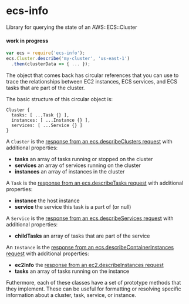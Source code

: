 # ecs-info

Library for querying the state of an AWS::ECS::Cluster

#### work in progress

```js
var ecs = require('ecs-info');
ecs.Cluster.describe('my-cluster', 'us-east-1')
  .then(clusterData => { ... });
```

The object that comes back has circular references that you can use to trace the
relationships between EC2 instances, ECS services, and ECS tasks that are part
of the cluster.

The basic structure of this circular object is:

```
Cluster {
  tasks: [ ...Task {} ],
  instances: [ ...Instance {} ],
  services: [ ...Service {} ]
}
```

A `Cluster` is the [response from an ecs.describeClusters request](http://docs.aws.amazon.com/AWSJavaScriptSDK/latest/AWS/ECS.html#describeClusters-property) with additional properties:
- **tasks** an array of tasks running or stopped on the cluster
- **services** an array of services running on the cluster
- **instances** an array of instances in the cluster

A `Task` is the [response from an ecs.describeTasks request](http://docs.aws.amazon.com/AWSJavaScriptSDK/latest/AWS/ECS.html#describeTasks-property) with additional properties:
- **instance** the host instance
- **service** the service this task is a part of (or null)

A `Service` is the [response from an ecs.describeServices request](http://docs.aws.amazon.com/AWSJavaScriptSDK/latest/AWS/ECS.html#describeServices-property) with additional properties:
- **childTasks** an array of tasks that are part of the service

An `Instance` is the [response from an ecs.describeContainerInstances request](http://docs.aws.amazon.com/AWSJavaScriptSDK/latest/AWS/ECS.html#describeContainerInstances-property) with additional properties:
- **ec2Info** the [response from an ec2.describeInstances request](http://docs.aws.amazon.com/AWSJavaScriptSDK/latest/AWS/EC2.html#describeInstances-property)
- **tasks** an array of tasks running on the instance

Futhermore, each of these classes have a set of prototype methods that they implement. These can be useful for formatting or resolving specific information about a cluster, task, service, or instance.
